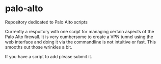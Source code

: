 # palo-alto
Repository dedicated to Palo Alto scripts

Currently a respoitory with one script for managing certain aspects of the Palo Alto firewall.  It is very cumbersome to create a VPN tunnel using the web interface and doing it via the commandline is not intuitive or fast.  This smooths out those wrinkles a bit.

If you have a script to add please submit it.
